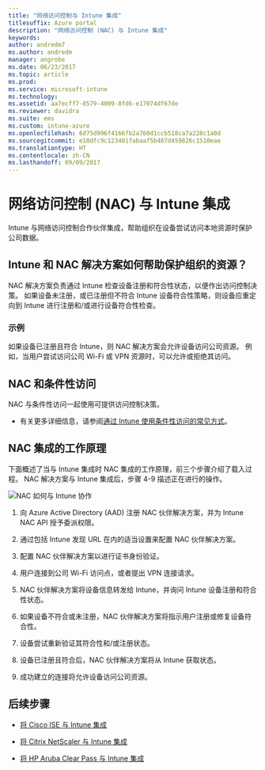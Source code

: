 ```yaml
---
title: "网络访问控制与 Intune 集成"
titlesuffix: Azure portal
description: "网络访问控制 (NAC) 与 Intune 集成"
keywords: 
author: andredm7
ms.author: andredm
manager: angrobe
ms.date: 06/23/2017
ms.topic: article
ms.prod: 
ms.service: microsoft-intune
ms.technology: 
ms.assetid: aa7ecff7-8579-4009-8fd6-e17074df67de
ms.reviewer: davidra
ms.suite: ems
ms.custom: intune-azure
ms.openlocfilehash: 6d75d996f4166fb2a760d1ccb518ca7a228c1a0d
ms.sourcegitcommit: e10dfc9c123401fabaaf5b487d459826c1510eae
ms.translationtype: HT
ms.contentlocale: zh-CN
ms.lasthandoff: 09/09/2017
---
```

# <a name="network-access-control-nac-integration-with-intune"></a>网络访问控制 (NAC) 与 Intune 集成

Intune 与网络访问控制合作伙伴集成，帮助组织在设备尝试访问本地资源时保护公司数据。

## <a name="how-do-intune-and-nac-solutions-help-protect-your-organization-resources"></a>Intune 和 NAC 解决方案如何帮助保护组织的资源？

NAC 解决方案负责通过 Intune 检查设备注册和符合性状态，以便作出访问控制决策。 如果设备未注册，或已注册但不符合 Intune 设备符合性策略，则设备应重定向到 Intune 进行注册和/或进行设备符合性检查。

### <a name="example"></a>示例

如果设备已注册且符合 Intune，则 NAC 解决方案会允许设备访问公司资源。 例如，当用户尝试访问公司 Wi-Fi 或 VPN 资源时，可以允许或拒绝其访问。

## <a name="nac-and-conditional-access"></a>NAC 和条件性访问

NAC 与条件性访问一起使用可提供访问控制决策。

- 有关更多详细信息，请参阅[通过 Intune 使用条件性访问的常见方式](conditional-access-intune-common-ways-use.md)。

## <a name="how-the-nac-integration-works"></a>NAC 集成的工作原理

下面概述了当与 Intune 集成时 NAC 集成的工作原理，前三个步骤介绍了载入过程。 NAC 解决方案与 Intune 集成后，步骤 4-9 描述正在进行的操作。

![NAC 如何与 Intune 协作](./media/ca-intune-common-ways-2.png)

1.  向 Azure Active Directory (AAD) 注册 NAC 伙伴解决方案，并为 Intune NAC API 授予委派权限。

2.  通过包括 Intune 发现 URL 在内的适当设置来配置 NAC 伙伴解决方案。

3.  配置 NAC 伙伴解决方案以进行证书身份验证。

4.  用户连接到公司 Wi-Fi 访问点，或者提出 VPN 连接请求。

5.  NAC 伙伴解决方案将设备信息转发给 Intune，并询问 Intune 设备注册和符合性状态。

6.  如果设备不符合或未注册，NAC 伙伴解决方案将指示用户注册或修复设备符合性。

7.  设备尝试重新验证其符合性和/或注册状态。

8.  设备已注册且符合后，NAC 伙伴解决方案将从 Intune 获取状态。

9.  成功建立的连接将允许设备访问公司资源。

## <a name="next-steps"></a>后续步骤

-   [将 Cisco ISE 与 Intune 集成](http://www.cisco.com/c/en/us/td/docs/security/ise/2-1/admin_guide/b_ise_admin_guide_21/b_ise_admin_guide_20_chapter_01000.html)

-   [将 Citrix NetScaler 与 Intune 集成](http://docs.citrix.com/en-us/netscaler-gateway/12/microsoft-intune-integration/configuring-network-access-control-device-check-for-netscaler-gateway-virtual-server-for-single-factor-authentication-deployment.html)

-   [将 HP Aruba Clear Pass 与 Intune 集成](https://support.arubanetworks.com/Documentation/tabid/77/DMXModule/512/Command/Core_Download/Default.aspx?EntryId=23757)

